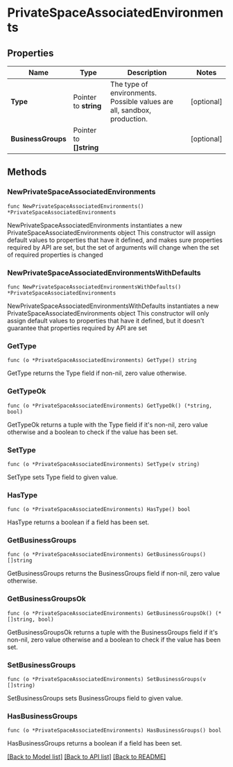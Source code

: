 # PrivateSpaceAssociatedEnvironments

## Properties

Name | Type | Description | Notes
------------ | ------------- | ------------- | -------------
**Type** | Pointer to **string** | The type of environments. Possible values are all, sandbox, production. | [optional] 
**BusinessGroups** | Pointer to **[]string** |  | [optional] 

## Methods

### NewPrivateSpaceAssociatedEnvironments

`func NewPrivateSpaceAssociatedEnvironments() *PrivateSpaceAssociatedEnvironments`

NewPrivateSpaceAssociatedEnvironments instantiates a new PrivateSpaceAssociatedEnvironments object
This constructor will assign default values to properties that have it defined,
and makes sure properties required by API are set, but the set of arguments
will change when the set of required properties is changed

### NewPrivateSpaceAssociatedEnvironmentsWithDefaults

`func NewPrivateSpaceAssociatedEnvironmentsWithDefaults() *PrivateSpaceAssociatedEnvironments`

NewPrivateSpaceAssociatedEnvironmentsWithDefaults instantiates a new PrivateSpaceAssociatedEnvironments object
This constructor will only assign default values to properties that have it defined,
but it doesn't guarantee that properties required by API are set

### GetType

`func (o *PrivateSpaceAssociatedEnvironments) GetType() string`

GetType returns the Type field if non-nil, zero value otherwise.

### GetTypeOk

`func (o *PrivateSpaceAssociatedEnvironments) GetTypeOk() (*string, bool)`

GetTypeOk returns a tuple with the Type field if it's non-nil, zero value otherwise
and a boolean to check if the value has been set.

### SetType

`func (o *PrivateSpaceAssociatedEnvironments) SetType(v string)`

SetType sets Type field to given value.

### HasType

`func (o *PrivateSpaceAssociatedEnvironments) HasType() bool`

HasType returns a boolean if a field has been set.

### GetBusinessGroups

`func (o *PrivateSpaceAssociatedEnvironments) GetBusinessGroups() []string`

GetBusinessGroups returns the BusinessGroups field if non-nil, zero value otherwise.

### GetBusinessGroupsOk

`func (o *PrivateSpaceAssociatedEnvironments) GetBusinessGroupsOk() (*[]string, bool)`

GetBusinessGroupsOk returns a tuple with the BusinessGroups field if it's non-nil, zero value otherwise
and a boolean to check if the value has been set.

### SetBusinessGroups

`func (o *PrivateSpaceAssociatedEnvironments) SetBusinessGroups(v []string)`

SetBusinessGroups sets BusinessGroups field to given value.

### HasBusinessGroups

`func (o *PrivateSpaceAssociatedEnvironments) HasBusinessGroups() bool`

HasBusinessGroups returns a boolean if a field has been set.


[[Back to Model list]](../README.md#documentation-for-models) [[Back to API list]](../README.md#documentation-for-api-endpoints) [[Back to README]](../README.md)


